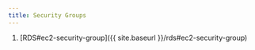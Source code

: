 ```yaml
---
title: Security Groups
---
```


1. [RDS#ec2-security-group]({{ site.baseurl }}/rds#ec2-security-group)